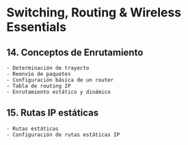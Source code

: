 # Switching, Routing & Wireless Essentials

## 14. Conceptos de Enrutamiento

	- Determinación de trayecto
	- Reenvío de paquetes
	- Configuración básica de un router
	- Tabla de routing IP
	- Enrutamiento estático y dinámico

## 15. Rutas IP estáticas

	- Rutas estáticas
	- Configuración de rutas estáticas IP
